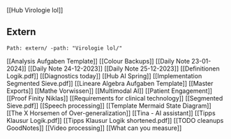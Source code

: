[[Hub Virologie lol]]
## Extern
```expander
Path: extern/ -path: "Virologie lol/"
```
[[Analysis Aufgaben Template]]
[[Colour Backups]]
[[Daily Note 23-01-2024]]
[[Daily Note 24-12-2023]]
[[Daily Note 25-12-2023]]
[[Definitionen Logik.pdf]]
[[Diagnostics today]]
[[Hub AI Spring]]
[[Implementation Segmented Sieve.pdf]]
[[Lineare Algebra Aufgaben Template]]
[[Master Exports]]
[[Mathe Vorwissen]]
[[Multimodal AI]]
[[Patient Engagement]]
[[Proof Finity Niklas]]
[[Requirements for clinical technology]]
[[Segmented Sieve.pdf]]
[[Speech processing]]
[[Template Mermaid State Diagram]]
[[The X Horsemen of Over-generalization]]
[[Tina - AI assistant]]
[[Tipps Klausur Logik.pdf]]
[[Tipps Klausur Logik shortened.pdf]]
[[TODO cleanups GoodNotes]]
[[Video processing]]
[[What can you measure]]
